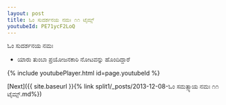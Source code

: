 ```yaml
---
layout: post
title: ಓಂ ಸುದರ್ಶನಯ ನಮಃ ೧೧ ಟೈಮ್ಸ್
youtubeId: PE71ycF2LoQ
---
```

 
 
 ಓಂ ಸುದರ್ಶನಯ ನಮಃ  
 
 -  ಯಾರು ತುಂಬಾ ಪ್ರಯೋಜನಕಾರಿ ನೋಟವನ್ನು ಹೊಂದಿದ್ದಾರೆ 
 
  
 
  
 
 
 
 
 
 


{% include youtubePlayer.html id=page.youtubeId %}
 
[Next]({{ site.baseurl }}{% link  split1/_posts/2013-12-08-ಓಂ ಸಮತ್ಸ್ಯಾಯ ನಮಃ ೧೧ ಟೈಮ್ಸ್.md%})
 
